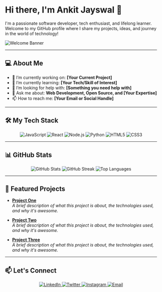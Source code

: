 # Hi there, I'm Ankit Jayswal 👋

I'm a passionate software developer, tech enthusiast, and lifelong learner. Welcome to my GitHub profile where I share my projects, ideas, and journey in the world of technology!

![Welcome Banner](https://readme-typing-svg.herokuapp.com?font=Fira+Code&size=22&pause=1000&color=F70000&width=435&lines=Welcome+to+my+profile!;Let's+build+something+amazing!;Explore+my+projects!)

---

## 💻 About Me

- 🔭 I’m currently working on: **[Your Current Project]**
- 🌱 I’m currently learning: **[Your Tech/Skill of Interest]**
- 🤔 I’m looking for help with: **[Something you need help with]**
- 💬 Ask me about: **Web Development, Open Source, and [Your Expertise]**
- 📫 How to reach me: **[Your Email or Social Handle]**

---

## 🛠️ My Tech Stack

<p align="center">
  <img src="https://img.shields.io/badge/JavaScript-F7DF1E?style=for-the-badge&logo=javascript&logoColor=black" alt="JavaScript"/>
  <img src="https://img.shields.io/badge/React-61DAFB?style=for-the-badge&logo=react&logoColor=black" alt="React"/>
  <img src="https://img.shields.io/badge/Node.js-339933?style=for-the-badge&logo=node-dot-js&logoColor=white" alt="Node.js"/>
  <img src="https://img.shields.io/badge/Python-3776AB?style=for-the-badge&logo=python&logoColor=white" alt="Python"/>
  <img src="https://img.shields.io/badge/HTML5-E34F26?style=for-the-badge&logo=html5&logoColor=white" alt="HTML5"/>
  <img src="https://img.shields.io/badge/CSS3-1572B6?style=for-the-badge&logo=css3&logoColor=white" alt="CSS3"/>
</p>

---

## 📊 GitHub Stats

<p align="center">
  <img src="https://github-readme-stats.vercel.app/api?username=YourUsername&show_icons=true&theme=tokyonight" alt="GitHub Stats" />
  <img src="https://github-readme-streak-stats.herokuapp.com/?user=YourUsername&theme=tokyonight" alt="GitHub Streak" />
  <img src="https://github-readme-stats.vercel.app/api/top-langs/?username=YourUsername&layout=compact&theme=tokyonight" alt="Top Languages" />
</p>

---

## 🚀 Featured Projects

- **[Project One](https://github.com/YourUsername/ProjectOne)**  
  _A brief description of what this project is about, the technologies used, and why it's awesome._
  
- **[Project Two](https://github.com/YourUsername/ProjectTwo)**  
  _A brief description of what this project is about, the technologies used, and why it's awesome._
  
- **[Project Three](https://github.com/YourUsername/ProjectThree)**  
  _A brief description of what this project is about, the technologies used, and why it's awesome._

---

## 📫 Let's Connect

<p align="center">
  <a href="https://www.linkedin.com/in/yourprofile">
    <img src="https://img.shields.io/badge/LinkedIn-0077B5?style=for-the-badge&logo=linkedin&logoColor=white" alt="LinkedIn"/>
  </a>
  <a href="https://twitter.com/yourprofile">
    <img src="https://img.shields.io/badge/Twitter-1DA1F2?style=for-the-badge&logo=twitter&logoColor=white" alt="Twitter"/>
  </a>
  <a href="https://instagram.com/yourprofile">
    <img src="https://img.shields.io/badge/Instagram-E4405F?style=for-the-badge&logo=instagram&logoColor=white" alt="Instagram"/>
  </a>
  <a href="mailto:youremail@example.com">
    <img src="https://img.shields.io/badge/Email-D14836?style=for-the-badge&logo=gmail&logoColor=white" alt="Email"/>
  </a>
</p>
